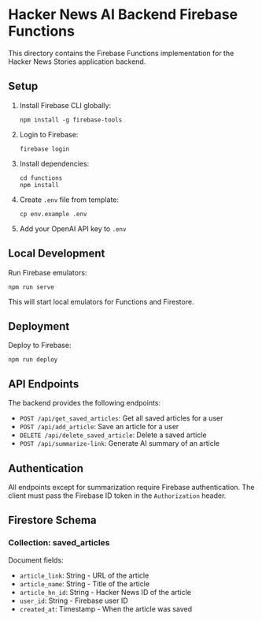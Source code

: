 # Hacker News AI Backend Firebase Functions

This directory contains the Firebase Functions implementation for the Hacker News Stories application backend.

## Setup

1. Install Firebase CLI globally:
   ```
   npm install -g firebase-tools
   ```

2. Login to Firebase:
   ```
   firebase login
   ```

3. Install dependencies:
   ```
   cd functions
   npm install
   ```

4. Create `.env` file from template:
   ```
   cp env.example .env
   ```

5. Add your OpenAI API key to `.env`

## Local Development

Run Firebase emulators:
```
npm run serve
```

This will start local emulators for Functions and Firestore.

## Deployment

Deploy to Firebase:
```
npm run deploy
```

## API Endpoints

The backend provides the following endpoints:

- `POST /api/get_saved_articles`: Get all saved articles for a user
- `POST /api/add_article`: Save an article for a user
- `DELETE /api/delete_saved_article`: Delete a saved article
- `POST /api/summarize-link`: Generate AI summary of an article

## Authentication

All endpoints except for summarization require Firebase authentication. The client must pass the Firebase ID token in the `Authorization` header.

## Firestore Schema

### Collection: saved_articles

Document fields:
- `article_link`: String - URL of the article
- `article_name`: String - Title of the article
- `article_hn_id`: String - Hacker News ID of the article
- `user_id`: String - Firebase user ID
- `created_at`: Timestamp - When the article was saved
